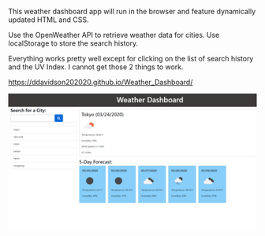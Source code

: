 This weather dashboard app will run in the browser and feature dynamically updated HTML and CSS.

Use the OpenWeather API to retrieve weather data for cities. Use localStorage to store the search history.

Everything works pretty well except for clicking on the list of search history and the UV Index. I cannot get those 2 things to work.

https://ddavidson202020.github.io/Weather_Dashboard/

![](Assets/Screenshot.png)
